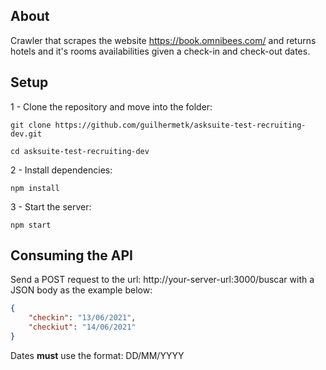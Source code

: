 ## About

Crawler that scrapes the website https://book.omnibees.com/ and returns hotels and it's rooms availabilities given a check-in and check-out dates.

## Setup

1 - Clone the repository and move into the folder:
```
git clone https://github.com/guilhermetk/asksuite-test-recruiting-dev.git
```
```
cd asksuite-test-recruiting-dev
```

2 - Install dependencies:
```
npm install
```

3 - Start the server:
```
npm start
```

## Consuming the API

Send a POST request to the url: http://your-server-url:3000/buscar with a JSON body as the example below:

```JSON
{
    "checkin": "13/06/2021",
    "checkiut": "14/06/2021"
}
```
Dates <b>must</b> use the format: DD/MM/YYYY
